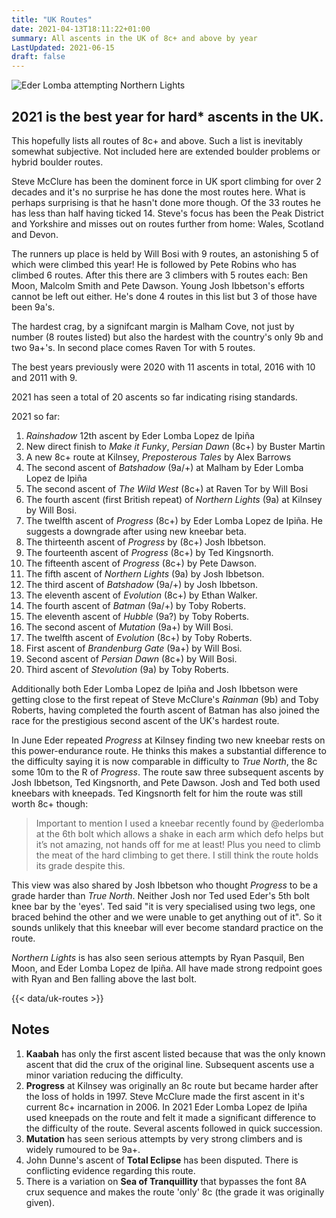 ```yaml
---
title: "UK Routes"
date: 2021-04-13T18:11:22+01:00
summary: All ascents in the UK of 8c+ and above by year
LastUpdated: 2021-06-15
draft: false
---
```


![Eder Lomba attempting Northern Lights](/img/eder-northern-lights-01.jpg)

## 2021 is the best year for hard* ascents in the UK.

This hopefully lists all routes of 8c+ and above. Such a list is inevitably somewhat subjective. Not included here are extended boulder problems or hybrid boulder routes.

Steve McClure has been the dominent force in UK sport climbing for over 2 decades and it's no surprise he has done the most routes here. What is perhaps surprising is that he hasn't done more though. Of the 33 routes he has less than half having ticked 14. Steve's focus has been the Peak District and Yorkshire and misses out on routes further from home: Wales, Scotland and Devon. 

The runners up place is held by Will Bosi with 9 routes, an astonishing 5 of which were climbed this year! He is followed by Pete Robins who has climbed 6 routes. After this there are 3 climbers with 5 routes each: Ben Moon, Malcolm Smith and Pete Dawson. Young Josh Ibbetson's efforts cannot be left out either. He's done 4 routes in this list but 3 of those have been 9a's.

The hardest crag, by a signifcant margin is Malham Cove, not just by number (8 routes listed) but also the hardest with the country's only 9b and two 9a+'s. In second place comes Raven Tor with 5 routes.

The best years previously were 2020 with 11 ascents in total, 2016 with 10 and 2011 with 9.

2021 has seen a total of 20 ascents so far indicating rising standards.

2021 so far:

1. *Rainshadow* 12th ascent by Eder Lomba Lopez de Ipiña
2. New direct finish to *Make it Funky*, *Persian Dawn* (8c+) by Buster Martin
3. A new 8c+ route at Kilnsey, *Preposterous Tales* by Alex Barrows
4. The second ascent of *Batshadow* (9a/+) at Malham by Eder Lomba Lopez de Ipiña
5. The second ascent of *The Wild West* (8c+) at Raven Tor by Will Bosi
6. The fourth ascent (first British repeat) of *Northern Lights* (9a) at Kilnsey by Will Bosi.
7. The twelfth ascent of *Progress* (8c+) by Eder Lomba Lopez de Ipiña. He suggests a downgrade after using new kneebar beta.
8. The thirteenth ascent of *Progress* by (8c+) Josh Ibbetson.
9. The fourteenth ascent of *Progress* (8c+) by Ted Kingsnorth.
10. The fifteenth ascent of *Progress* (8c+) by Pete Dawson.
11. The fifth ascent of *Northern Lights* (9a) by Josh Ibbetson.
12. The third ascent of *Batshadow* (9a/+) by Josh Ibbetson.
13. The eleventh ascent of *Evolution* (8c+) by Ethan Walker.
14. The fourth ascent of *Batman* (9a/+) by Toby Roberts.
15. The eleventh ascent of *Hubble* (9a?) by Toby Roberts.
16. The second ascent of *Mutation* (9a+) by Will Bosi.
17. The twelfth ascent of *Evolution* (8c+) by Toby Roberts.
18. First ascent of *Brandenburg Gate* (9a+) by Will Bosi.
19. Second ascent of *Persian Dawn* (8c+) by Will Bosi.
20. Third ascent of *Stevolution* (9a) by Toby Roberts.

Additionally both Eder Lomba Lopez de Ipiña and Josh Ibbetson were getting close to the first repeat of Steve McClure's *Rainman* (9b) and Toby Roberts, having completed the fourth ascent of Batman has also joined the race for the prestigious second ascent of the UK's hardest route.

In June Eder repeated *Progress* at Kilnsey finding two new kneebar rests on this power-endurance route. He thinks this makes a substantial difference to the difficulty saying it is now comparable in difficulty to *True North*, the 8c some 10m to the R of *Progress*. The route saw three subsequent ascents by Josh Ibbetson, Ted Kingsnorth, and Pete Dawson. Josh and Ted both used kneebars with kneepads. Ted Kingsnorth felt for him the route was still worth 8c+ though:

> Important to mention I used a kneebar recently found by @ederlomba at the 6th bolt which allows a shake in each arm which defo helps but it’s not amazing, not hands off for me at least! Plus you need to climb the meat of the hard climbing to get there. I still think the route holds its grade despite this.

This view was also shared by Josh Ibbetson who thought *Progress* to be a grade harder than *True North*. Neither Josh nor Ted used Eder's 5th bolt knee bar by the 'eyes'. Ted said "it is very specialised using two legs, one braced behind the other and we were unable to get anything out of it". So it sounds unlikely that this kneebar will ever become standard practice on the route.

*Northern Lights* is has also seen serious attempts by Ryan Pasquil, Ben Moon, and Eder Lomba Lopez de Ipiña. All have made strong redpoint goes with Ryan and Ben falling above the last bolt.


{{< data/uk-routes >}}


## Notes

1. **Kaabah** has only the first ascent listed because that was the only known ascent that did the crux of the original line. Subsequent ascents use a minor variation reducing the difficulty.
2. **Progress** at Kilnsey was originally an 8c route but became harder after the loss of holds in 1997. Steve McClure made the first ascent in it's current 8c+ incarnation in 2006. In 2021 Eder Lomba Lopez de Ipiña used kneepads on the route and felt it made a significant difference to the difficulty of the route. Several ascents followed in quick succession.
4. **Mutation** has seen serious attempts by very strong climbers and is widely rumoured to be 9a+. 
5. John Dunne's ascent of **Total Eclipse** has been disputed. There is conflicting evidence regarding this route.
6. There is a variation on **Sea of Tranquillity** that bypasses the font 8A crux sequence and makes the route 'only' 8c (the grade it was originally given). 
